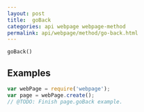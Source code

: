 ```yaml
---
layout: post
title:  goBack
categories: api webpage webpage-method
permalink: api/webpage/method/go-back.html
---
```


`goBack()`

## Examples

```javascript
var webPage = require('webpage');
var page = webPage.create();
// @TODO: Finish page.goBack example.
```








